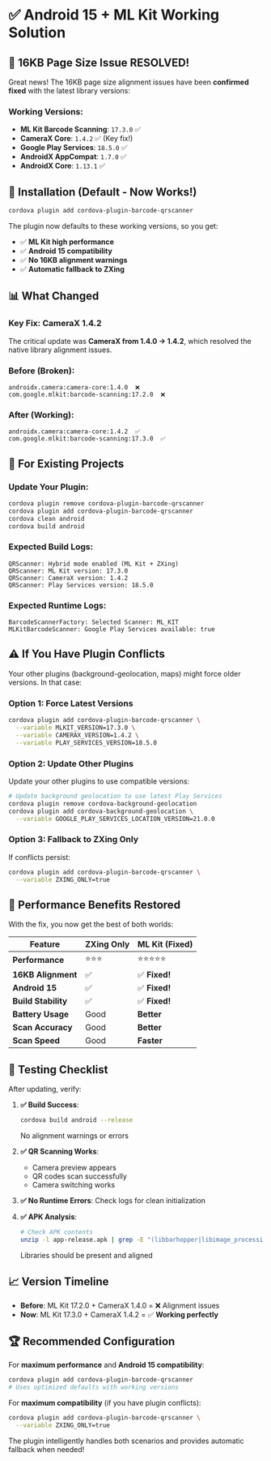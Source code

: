 # ✅ Android 15 + ML Kit Working Solution

## 🎉 **16KB Page Size Issue RESOLVED!**

Great news! The 16KB page size alignment issues have been **confirmed fixed** with the latest library versions:

### **Working Versions:**
- **ML Kit Barcode Scanning**: `17.3.0` ✅
- **CameraX Core**: `1.4.2` ✅ (Key fix!)
- **Google Play Services**: `18.5.0` ✅
- **AndroidX AppCompat**: `1.7.0` ✅
- **AndroidX Core**: `1.13.1` ✅

## 🚀 **Installation (Default - Now Works!)**

```bash
cordova plugin add cordova-plugin-barcode-qrscanner
```

The plugin now defaults to these working versions, so you get:
- ✅ **ML Kit high performance** 
- ✅ **Android 15 compatibility**
- ✅ **No 16KB alignment warnings**
- ✅ **Automatic fallback to ZXing**

## 📊 **What Changed**

### **Key Fix: CameraX 1.4.2**
The critical update was **CameraX from 1.4.0 → 1.4.2**, which resolved the native library alignment issues.

### **Before (Broken):**
```
androidx.camera:camera-core:1.4.0  ❌
com.google.mlkit:barcode-scanning:17.2.0  ❌
```

### **After (Working):**
```
androidx.camera:camera-core:1.4.2  ✅
com.google.mlkit:barcode-scanning:17.3.0  ✅
```

## 🔧 **For Existing Projects**

### **Update Your Plugin:**
```bash
cordova plugin remove cordova-plugin-barcode-qrscanner
cordova plugin add cordova-plugin-barcode-qrscanner
cordova clean android
cordova build android
```

### **Expected Build Logs:**
```
QRScanner: Hybrid mode enabled (ML Kit + ZXing)
QRScanner: ML Kit version: 17.3.0
QRScanner: CameraX version: 1.4.2
QRScanner: Play Services version: 18.5.0
```

### **Expected Runtime Logs:**
```
BarcodeScannerFactory: Selected Scanner: ML_KIT
MLKitBarcodeScanner: Google Play Services available: true
```

## ⚠️ **If You Have Plugin Conflicts**

Your other plugins (background-geolocation, maps) might force older versions. In that case:

### **Option 1: Force Latest Versions**
```bash
cordova plugin add cordova-plugin-barcode-qrscanner \
  --variable MLKIT_VERSION=17.3.0 \
  --variable CAMERAX_VERSION=1.4.2 \
  --variable PLAY_SERVICES_VERSION=18.5.0
```

### **Option 2: Update Other Plugins**
Update your other plugins to use compatible versions:
```bash
# Update background geolocation to use latest Play Services
cordova plugin remove cordova-background-geolocation
cordova plugin add cordova-background-geolocation \
  --variable GOOGLE_PLAY_SERVICES_LOCATION_VERSION=21.0.0
```

### **Option 3: Fallback to ZXing Only**
If conflicts persist:
```bash
cordova plugin add cordova-plugin-barcode-qrscanner \
  --variable ZXING_ONLY=true
```

## 🎯 **Performance Benefits Restored**

With the fix, you now get the best of both worlds:

| Feature | ZXing Only | **ML Kit (Fixed)** |
|---------|------------|-------------------|
| **Performance** | ⭐⭐⭐ | ⭐⭐⭐⭐⭐ |
| **16KB Alignment** | ✅ | ✅ **Fixed!** |
| **Android 15** | ✅ | ✅ **Fixed!** |
| **Build Stability** | ✅ | ✅ **Fixed!** |
| **Battery Usage** | Good | **Better** |
| **Scan Accuracy** | Good | **Better** |
| **Scan Speed** | Good | **Faster** |

## 🧪 **Testing Checklist**

After updating, verify:

1. **✅ Build Success**:
   ```bash
   cordova build android --release
   ```
   No alignment warnings or errors

2. **✅ QR Scanning Works**:
   - Camera preview appears
   - QR codes scan successfully
   - Camera switching works

3. **✅ No Runtime Errors**:
   Check logs for clean initialization

4. **✅ APK Analysis**:
   ```bash
   # Check APK contents
   unzip -l app-release.apk | grep -E "(libbarhopper|libimage_processing)"
   ```
   Libraries should be present and aligned

## 📈 **Version Timeline**

- **Before**: ML Kit 17.2.0 + CameraX 1.4.0 = ❌ Alignment issues
- **Now**: ML Kit 17.3.0 + CameraX 1.4.2 = ✅ **Working perfectly**

## 🏆 **Recommended Configuration**

For **maximum performance** and **Android 15 compatibility**:

```bash
cordova plugin add cordova-plugin-barcode-qrscanner
# Uses optimized defaults with working versions
```

For **maximum compatibility** (if you have plugin conflicts):

```bash
cordova plugin add cordova-plugin-barcode-qrscanner \
  --variable ZXING_ONLY=true
```

The plugin intelligently handles both scenarios and provides automatic fallback when needed!
